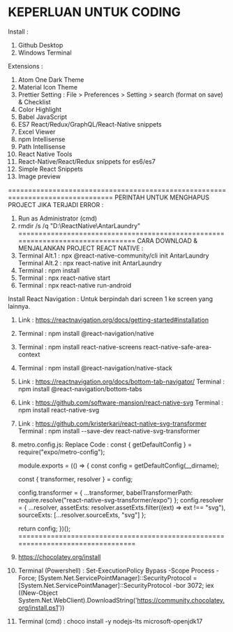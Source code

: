 KEPERLUAN UNTUK CODING
================================================================================
Install :
1. Github Desktop
2. Windows Terminal
				
Extensions :
1. Atom One Dark Theme
2. Material Icon Theme
3. Prettier
   Setting :
   File > Preferences > Setting > search (format on save) & Checklist
4. Color Highlight
5. Babel JavaScript
6. ES7 React/Redux/GraphQL/React-Native snippets
7. Excel Viewer
8. npm Intellisense
9. Path Intellisense
10. React Native Tools
11. React-Native/React/Redux snippets for es6/es7
12. Simple React Snippets
13. Image preview
    
================================================================================
PERINTAH UNTUK MENGHAPUS PROJECT JIKA TERJADI ERROR :
1. Run as Administrator (cmd)
2. rmdir /s /q "D:\ReactNative\AntarLaundry"
================================================================================
CARA DOWNLOAD & MENJALANKAN PROJECT REACT NATIVE :
1. Terminal Alt.1 : npx @react-native-community/cli init AntarLaundry
   Terminal Alt.2 : npx react-native init AntarLaundry
2. Terminal : npm install
3. Terminal : npx react-native start
4. Terminal : npx react-native run-android

Install React Navigation :
Untuk berpindah dari screen 1 ke screen yang lainnya.
1. Link : https://reactnavigation.org/docs/getting-started#installation
2. Terminal : npm install @react-navigation/native
3. Terminal : npm install react-native-screens react-native-safe-area-context
4. Terminal : npm install @react-navigation/native-stack
5. Link : https://reactnavigation.org/docs/bottom-tab-navigator/
   Terminal : npm install @react-navigation/bottom-tabs
6. Link : https://github.com/software-mansion/react-native-svg
   Terminal : npm install react-native-svg
7. Link : https://github.com/kristerkari/react-native-svg-transformer
   Terminal : npm install --save-dev react-native-svg-transformer
8. metro.config.js:
   Replace Code :
   const { getDefaultConfig } = require("expo/metro-config");

   module.exports = (() => {
     const config = getDefaultConfig(__dirname);

     const { transformer, resolver } = config;

     config.transformer = {
       ...transformer,
       babelTransformerPath: require.resolve("react-native-svg-transformer/expo")
     };
     config.resolver = {
       ...resolver,
       assetExts: resolver.assetExts.filter((ext) => ext !== "svg"),
       sourceExts: [...resolver.sourceExts, "svg"]
     };

     return config;
   })();
================================================================================
1. https://chocolatey.org/install
2. Terminal (Powershell)  : Set-ExecutionPolicy Bypass -Scope Process -Force; [System.Net.ServicePointManager]::SecurityProtocol = [System.Net.ServicePointManager]::SecurityProtocol -bor 3072; iex ((New-Object System.Net.WebClient).DownloadString('https://community.chocolatey.org/install.ps1'))
3. Terminal (cmd) : choco install -y nodejs-lts microsoft-openjdk17
